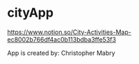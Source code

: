# cityApp
https://www.notion.so/City-Activities-Map-ec8002b766df4ac0b113bdba3ffe53f3

App is created by: Christopher Mabry
